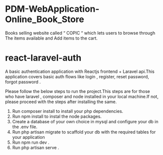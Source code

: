 # PDM-WebApplication-Online_Book_Store
Books selling website called “ COPIC “ which lets users to browse through The items available and Add items to the cart.

# react-laravel-auth
A basic authentication application with Reactjs frontend + Laravel api.This application covers basic auth flows like login , register, reset password, forgot password .

Please follow the below steps to run the project.This steps are for those who have laravel , composer and node installed in your local machine.If not, please proceed with the steps after installing the same.

1) Run composer install to install your php dependencies.
2) Run npm install to instal the node packages.
3) Create a database of your own choice in mysql and configure your db in the .env file.
4) Run php artisan migrate to scaffold your db with the required tables for your application
5) Run npm run dev .
6) Run php artisan serve .
